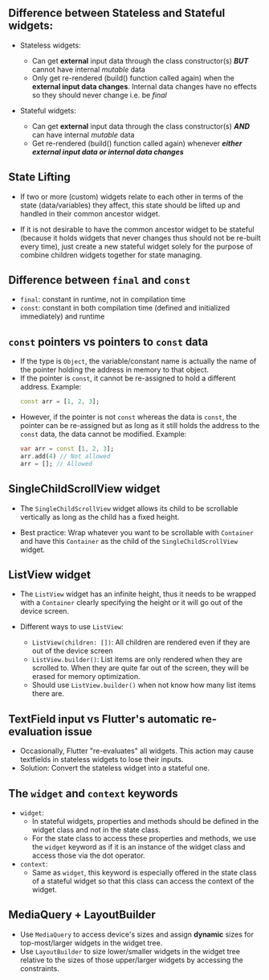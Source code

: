 ## Difference between Stateless and Stateful widgets:

- Stateless widgets:
  - Can get **external** input data through the class constructor(s) ***BUT*** cannot have internal *mutable* data
  - Only get re-rendered (build() function called again) when the **external input data changes**. Internal data changes have no effects so they should never change i.e. be *final*

- Stateful widgets:
  - Can get **external** input data through the class constructor(s) ***AND*** can have internal *mutable* data
  - Get re-rendered (build() function called again) whenever ***either external input data or internal data changes***

## State Lifting

- If two or more (custom) widgets relate to each other in terms of the state (data/variables) they affect, this state should be lifted up and handled in their common ancestor widget.

- If it is not desirable to have the common ancestor widget to be stateful (because it holds widgets that never changes thus should not be re-built every time), just create a new stateful widget solely for the purpose of combine children widgets together for state managing.

## Difference between `final` and `const`

- `final`: constant in runtime, not in compilation time
- `const`: constant in both compilation time (defined and initialized immediately) and runtime

## `const` pointers vs pointers to `const` data

- If the type is `Object`, the variable/constant name is actually the name of the pointer holding the address in memory to that object.
- If the pointer is `const`, it cannot be re-assigned to hold a different address. Example:
  ```dart
  const arr = [1, 2, 3];
  ```
- However, if the pointer is not `const` whereas the data is `const`, the pointer can be re-assigned but as long as it still holds the address to the `const` data, the data cannot be modified. Example:
  ```dart
  var arr = const [1, 2, 3];
  arr.add(4) // Not allowed
  arr = []; // Allowed
  ```

## SingleChildScrollView widget

- The `SingleChildScrollView` widget allows its child to be scrollable vertically as long as the child has a fixed height.

- Best practice: Wrap whatever you want to be scrollable with `Container` and have this `Container` as the child of the `SingleChildScrollView` widget.

## ListView widget

- The `ListView` widget has an infinite height, thus it needs to be wrapped with a `Container` clearly specifying the height or it will go out of the device screen.

- Different ways to use `ListView`:
  - `ListView(children: [])`: All children are rendered even if they are out of the device screen
  - `ListView.builder()`: List items are only rendered when they are scrolled to. When they are quite far out of the screen, they will be erased for memory optimization.
  - Should use `ListView.builder()` when not know how many list items there are.

## TextField input vs Flutter's automatic re-evaluation issue

- Occasionally, Flutter "re-evaluates" all widgets. This action may cause textfields in stateless widgets to lose their inputs.
- Solution: Convert the stateless widget into a stateful one.

## The `widget` and `context` keywords

- `widget`:
  - In stateful widgets, properties and methods should be defined in the widget class and not in the state class.
  - For the state class to access these properties and methods, we use the `widget` keyword as if it is an instance of the widget class and access those via the dot operator.
- `context`:
  - Same as `widget`, this keyword is especially offered in the state class of a stateful widget so that this class can access the context of the widget.

## MediaQuery + LayoutBuilder

- Use `MediaQuery` to access device's sizes and assign **dynamic** sizes for top-most/larger widgets in the widget tree.
- Use `LayoutBuilder` to size lower/smaller widgets in the widget tree relative to the sizes of those upper/larger widgets by accessing the constraints.